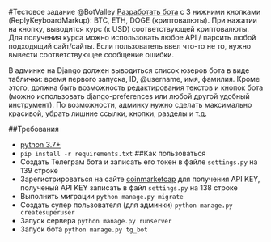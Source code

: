 #Тестовое задание @BotValley
[Разработать бота](https://telegra.ph/Testovoe-zadanie-BotValley-07-26) с 3 нижними кнопками (ReplyKeyboardMarkup): BTC, ETH, DOGE (криптовалюты). При нажатии на кнопку, выводится курс (к USD) соответствующей криптовалюты. Для получения курса можно использовать любое API / парсить любой подходящий сайт/сайты. Если пользователь ввел что-то не то, нужно вывести соответствующее сообщение ошибки.

В админке на Django должен выводиться список юзеров бота в виде таблички: время первого запуска, ID, @username, имя, фамилия. Кроме этого, должна быть возможность редактирования текстов и кнопок бота (можно использовать django-preferences или любой другой удобный инструмент). По возможности, админку нужно сделать максимально красивой, убрать лишние ссылки, кнопки, разделы и т.д.

##Требования
* [python 3.7+](https://www.python.org/)
* ```pip install -r requirements.txt```
##Как пользоваться
* Создать Телеграм бота и записать его токен в файле ```settings.py``` на 139 строке
* Зарегистрироваться на сайте [coinmarketcap](https://coinmarketcap.com/api/v1/) для получения API KEY, полученый API KEY записать в файл ```settings.py``` на 138 строке
* Выполнить миграции ```python manage.py migrate```
* Создать супер пользователя (для админки) ```python manage.py createsuperuser```
* Запуск сервера ```python manage.py runserver```
* Запуск бота ```python manage.py tg_bot```
